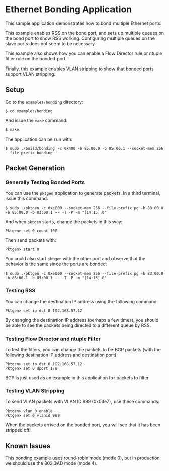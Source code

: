 # Ethernet Bonding Application

This sample application demonstrates how to bond multiple Ethernet ports.

This example enables RSS on the bond port, and sets up multiple queues on the bond port to show RSS working. Configuring multiple queues on the slave ports does not seem to be necessary.

This example also shows how you can enable a Flow Director rule or ntuple filter rule on the bonded port.

Finally, this example enables VLAN stripping to show that bonded ports support VLAN stripping.

## Setup

Go to the `examples/bonding` directory:

    $ cd examples/bonding

And issue the `make` command:

    $ make

The application can be run with:

    $ sudo ./build/bonding -c 0x400 -b 85:00.0 -b 85:00.1 --socket-mem 256 --file-prefix bonding

## Packet Generation

### Generally Testing Bonded Ports

You can use the `pktgen` application to generate packets. In a third terminal, issue this command:

    $ sudo ./pktgen -c 0xe000 --socket-mem 256 --file-prefix pg -b 83:00.0 -b 85:00.0 -b 83:00.1 -- -T -P -m "[14:15].0"

And when `pktgen` starts, change the packets in this way:

    Pktgen> set 0 count 100

Then send packets with:

    Pktgen> start 0

You could also start `pktgen` with the other port and observe that the behavior is the same since the ports are bonded:

    $ sudo ./pktgen -c 0xe000 --socket-mem 256 --file-prefix pg -b 83:00.0 -b 83:00.1 -b 85:00.1 -- -T -P -m "[14:15].0"

### Testing RSS

You can change the destination IP address using the following command:

    Pktgen> set ip dst 0 192.168.57.12

By changing the destination IP address (perhaps a few times), you should be able to see the packets being directed to a different queue by RSS.

### Testing Flow Director and ntuple Filter

To test the filters, you can change the packets to be BGP packets (with the following destination IP address and destination port):

    Pktgen> set ip dst 0 192.168.57.12
    Pktgen> set 0 dport 179

BGP is just used as an example in this application for packets to filter.

### Testing VLAN Stripping

To send VLAN packets with VLAN ID 999 (0x03e7), use these commands:

    Pktgen> vlan 0 enable
    Pktgen> set 0 vlanid 999

When the packets arrived on the bonded port, you will see that it has been stripped off.

## Known Issues

This bonding example uses round-robin mode (mode 0), but in production we should use the 802.3AD mode (mode 4).
